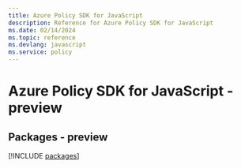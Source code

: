 ```yaml
---
title: Azure Policy SDK for JavaScript
description: Reference for Azure Policy SDK for JavaScript
ms.date: 02/14/2024
ms.topic: reference
ms.devlang: javascript
ms.service: policy
---
```

# Azure Policy SDK for JavaScript - preview
## Packages - preview
[!INCLUDE [packages](policy-index.md)]